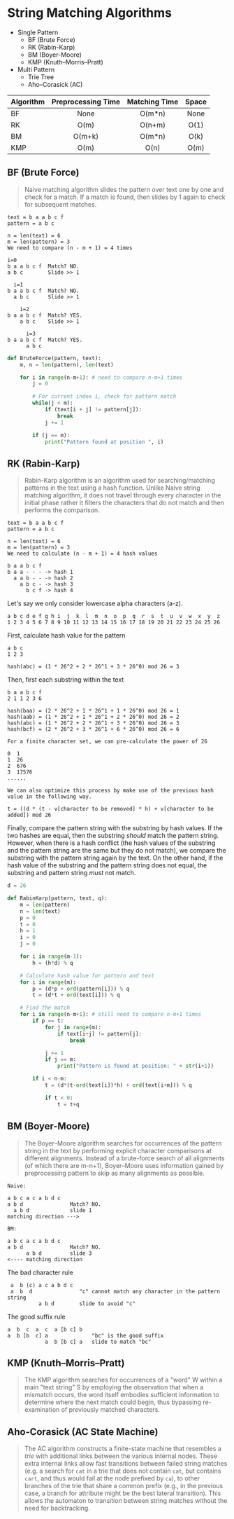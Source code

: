 # String Matching Algorithms

- Single Pattern
    - BF (Brute Force)
    - RK (Rabin-Karp)
    - BM (Boyer-Moore)
    - KMP (Knuth–Morris–Pratt)
- Multi Pattern
    - Trie Tree
    - Aho–Corasick (AC)

| Algorithm | Preprocessing Time | Matching Time | Space |
|-----------|:------------------:|:-------------:|:-----:|
| BF        |        None        |    O(m*n)     | None  |
| RK        |        O(m)        |    O(n+m)     | O(1)  |
| BM        |       O(m+k)       |    O(m*n)     | O(k)  |
| KMP       |        O(m)        |     O(n)      | O(m)  |

## BF (Brute Force)

> Naive matching algorithm slides the pattern over text one by one and check for a match. If a match is found, then slides by 1 again to check for subsequent matches.

```
text = b a a b c f
pattern = a b c

n = len(text) = 6
m = len(pattern) = 3
We need to compare (n - m + 1) = 4 times

i=0
b a a b c f  Match? NO.
a b c        Slide >> 1

  i=1
b a a b c f  Match? NO.
  a b c      Slide >> 1

    i=2
b a a b c f  Match? YES.
    a b c    Slide >> 1

      i=3
b a a b c f  Match? YES.
      a b c
```

```py
def BruteForce(pattern, text):
    m, n = len(pattern), len(text)

    for i in range(n-m+1): # need to compare n-m+1 times
        j = 0

        # For current index i, check for pattern match
        while(j < m):
            if (text[i + j] != pattern[j]):
                break
            j += 1

        if (j == m):
            print("Pattern found at position ", i)
```

## RK (Rabin-Karp)

> Rabin-Karp algorithm is an algorithm used for searching/matching patterns in the text using a hash function. Unlike Naive string matching algorithm, it does not travel through every character in the initial phase rather it filters the characters that do not match and then performs the comparison.

```
text = b a a b c f
pattern = a b c

n = len(text) = 6
m = len(pattern) = 3
We need to calculate (n - m + 1) = 4 hash values

b a a b c f
b a a - - - -> hash 1
  a a b - - -> hash 2
    a b c - -> hash 3
      b c f -> hash 4
```

Let's say we only consider lowercase alpha characters (a-z).
```
a b c d e f g h i  j  k  l  m  n  o  p  q  r  s  t  u  v  w  x  y  z
1 2 3 4 5 6 7 8 9 10 11 12 13 14 15 16 17 18 19 20 21 22 23 24 25 26
```

First, calculate hash value for the pattern
```
a b c
1 2 3

hash(abc) = (1 * 26^2 + 2 * 26^1 + 3 * 26^0) mod 26 = 3
```

Then, first each substring within the text
```
b a a b c f
2 1 1 2 3 6

hash(baa) = (2 * 26^2 + 1 * 26^1 + 1 * 26^0) mod 26 = 1
hash(aab) = (1 * 26^2 + 1 * 26^1 + 2 * 26^0) mod 26 = 2
hash(abc) = (1 * 26^2 + 2 * 26^1 + 3 * 26^0) mod 26 = 3
hash(bcf) = (2 * 26^2 + 3 * 26^1 + 6 * 26^0) mod 26 = 6

For a finite character set, we can pre-calculate the power of 26

0  1
1  26
2  676
3  17576
......

We can also optimize this process by make use of the previous hash value in the following way.

t = ((d * (t - v[character to be removed] * h) + v[character to be added]) mod 26
```

Finally, compare the pattern string with the substring by hash values. If the two hashes ​​are equal, then the substring _should_ match the pattern string. However, when there is a hash conflict (the hash values ​​of the substring and the pattern string are the same but they do not match), we compare the substring with the pattern string again by the text. On the other hand, if the hash value of the substring and the pattern string does not equal, the substring and pattern string _must_ not match.

```py
d = 26

def RabinKarp(pattern, text, q):
    m = len(pattern)
    n = len(text)
    p = 0
    t = 0
    h = 1
    i = 0
    j = 0

    for i in range(m-1):
        h = (h*d) % q

    # Calculate hash value for pattern and text
    for i in range(m):
        p = (d*p + ord(pattern[i])) % q
        t = (d*t + ord(text[i])) % q

    # Find the match
    for i in range(n-m+1): # still need to compare n-m+1 times
        if p == t:
            for j in range(m):
                if text[i+j] != pattern[j]:
                    break

            j += 1
            if j == m:
                print("Pattern is found at position: " + str(i+1))

        if i < n-m:
            t = (d*(t-ord(text[i])*h) + ord(text[i+m])) % q

            if t < 0:
                t = t+q
```

## BM (Boyer-Moore)

> The Boyer–Moore algorithm searches for occurrences of the pattern string in the text by performing explicit character comparisons at different alignments. Instead of a brute-force search of all alignments (of which there are m-n+1), Boyer–Moore uses information gained by preprocessing pattern to skip as many alignments as possible.

```
Naive:

a b c a c a b d c
a b d               Match? NO.
  a b d             slide 1
matching direction --->

BM:

a b c a c a b d c
a b d               Match? NO.
      a b d         slide 3
<---- matching direction
```

The bad character rule
```
 a  b (c) a c a b d c
 a  b  d               "c" cannot match any character in the pattern string
          a b d        slide to avoid "c"
```

The good suffix rule
```
a  b  c  a  c  a [b c] b
a  b [b  c] a              "bc" is the good suffix
            a  b [b c] a   slide to match "bc"
```

## KMP (Knuth–Morris–Pratt)

> The KMP algorithm searches for occurrences of a "word" W within a main "text string" S by employing the observation that when a mismatch occurs, the word itself embodies sufficient information to determine where the next match could begin, thus bypassing re-examination of previously matched characters.

## Aho-Corasick (AC State Machine)

> The AC algorithm constructs a finite-state machine that resembles a _trie_ with additional links between the various internal nodes. These extra internal links allow fast transitions between failed string matches (e.g. a search for `cat` in a trie that does not contain `cat`, but contains `cart`, and thus would fail at the node prefixed by `ca`), to other branches of the trie that share a common prefix (e.g., in the previous case, a branch for attribute might be the best lateral transition). This allows the automaton to transition between string matches without the need for backtracking.
